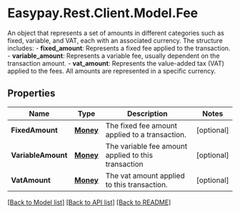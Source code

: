 # Easypay.Rest.Client.Model.Fee
  An object that represents a set of amounts in different categories such as fixed, variable, and VAT,   each with an associated currency. The structure includes:   - **fixed_amount**: Represents a fixed fee applied to the transaction.   - **variable_amount**: Represents a variable fee, usually dependent on the transaction amount.   - **vat_amount**: Represents the value-added tax (VAT) applied to the fees.   All amounts are represented in a specific currency.

## Properties

Name | Type | Description | Notes
------------ | ------------- | ------------- | -------------
**FixedAmount** | [**Money**](Money.md) | The fixed fee amount applied to a transaction. | [optional] 
**VariableAmount** | [**Money**](Money.md) | The variable fee amount applied to this transaction | [optional] 
**VatAmount** | [**Money**](Money.md) | The vat amount applied to this transaction. | [optional] 

[[Back to Model list]](../README.md#documentation-for-models) [[Back to API list]](../README.md#documentation-for-api-endpoints) [[Back to README]](../README.md)

